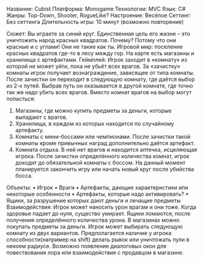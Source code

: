 Название: Cubist
Платформа: Monogame
Технологии: MVC
Язык: C#
Жанры: Top-Down, Shooter, RogueLike?
Настроение: Весёлое
Сеттинг: Без сеттинга
Длительность игры: 10 минут (возможно повторение)

Сюжет: Вы играете за синий круг. Единственная цель его жизни – это уничтожить народ красных квадратов. Почему? Потому что они красные и с углами! Они не такие как ты.
Игровой мир: поселение красных квадратов где-то в лесу между гор. На карте есть магазины и хранилища с артефактами.
Геймплей: Игрок заходит в «комнату» из которой не может уйти, пока не убьёт всех врагов. За «зачистку» комнаты игрок получает вознаграждение, зависящее от типа комнаты. После зачистки он переходит в следующую комнату, где даётся выбор из 2-х путей. Выбрав путь он оказывается в другой комнате, где точно так же надо убить всех врагов. Вместо комнат врагов на выбор могут попасться:
1.	Магазины, где можно купить предметы за деньги, которые выпадают с врагов.
2.	Хранилища, в каждом из которых находится по случайному артефакту.
3.	Комнаты с мини-боссами или чемпионами. После зачистки такой комнаты кроме привычных наград дополнительно даётся артефакт.
4.	Комната отдыха. В ней нет врагов и находится аптечка, исцеляющая игрока.
После зачистки определённого количества комнат, игрок доходит до обязательной комнаты с боссом. На данный момент планируется закончить игру или начать новый круг после убийства босса.

Объекты:
•	Игрок
•	Враги
•	Артефакты, дающие характеристики или некоторые особенности
•	Артефакты, которые надо активировать?
•	Ящики, за разрушение которых дают деньги и лечащие предметы
Взаимодействия: Игрок может наносить урон врагам и они тоже. Когда здоровье падает до нуля, существо умирает. Ящики ломаются, после получения определённого количества урона. В магазинах можно покупать предметы за деньги. Игрок может выбирать следующую комнату из двух вариантов. Предполагается наличие у игрока способности(например на shift) делать рывок или уничтожать пули в некоем радиусе. Возможно появление диалоговых окон для повествования лора или взаимодействия с продавцом в магазине.
